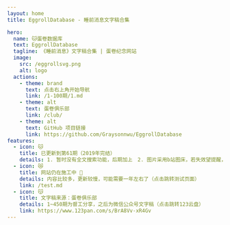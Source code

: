 ```yaml
---
layout: home
title: EggrollDatabase - 睡前消息文字稿合集

hero:
  name: 🐱蛋卷数据库
  text: EggrollDatabase
  tagline: 《睡前消息》文字稿合集 | 蛋卷纪念网站
  image:
    src: /eggrollsvg.png
    alt: logo
  actions:
    - theme: brand
      text: 点击右上角开始导航
      link: /1-100期/1.md
    - theme: alt
      text: 蛋卷俱乐部
      link: /club/
    - theme: alt
      text: GitHub 项目链接
      link: https://github.com/Graysonnwu/EggrollDatabase
features:
  - icon: 🐱
    title: 已更新到第61期（2019年完结）
    details: 1. 暂时没有全文搜索功能，后期加上　2. 图片采用b站图床，若失效望提醒，感谢
  - icon: 😿
    title: 网站仍在施工中 🚧
    details: 内容比较多，更新较慢，可能需要一年左右了（点击跳转测试页面）
    link: /test.md
  - icon: 😽
    title: 文字稿来源：蛋卷俱乐部
    details: 1~450期为督工分享，之后为微信公众号文字稿（点击跳转123云盘）
    link: https://www.123pan.com/s/BrA8Vv-xR4Gv
---
```


<HomePageCalendar />

<br><br>

<script setup>
import { VPTeamMembers } from 'vitepress/theme'

const members = [
  {
    avatar: '/mdg.jpg',
    name: '马督工',
    title: 'Bilibili　观察者网',
    links: [
      { icon: {svg: '<svg t="1668675038009" class="icon" viewBox="160 150 710 700" version="1.1" xmlns="http://www.w3.org/2000/svg" p-id="2868" width="1000" height="1000"><path d="M450.803484 456.506027l-120.670435 23.103715 10.333298 45.288107 119.454151-23.102578-9.117014-45.289244z m65.04448 120.060586c-29.483236 63.220622-55.926329 15.502222-55.926328 15.502223l-19.754098 12.768142s38.90176 53.192249 75.986489 12.764729c43.770311 40.42752 77.203911-13.068516 77.203911-13.068516l-17.934791-11.55072c0.001138-0.304924-31.305956 44.983182-59.575183-16.415858z m59.57632-74.773617L695.182222 524.895573l10.029511-45.288106-120.364373-23.103716-9.423076 45.289245z m237.784178-88.926436c-1.905778-84.362809-75.487004-100.540871-75.487004-100.540871s-57.408853-0.316302-131.944676-0.95232l54.237867-52.332089s8.562916-10.784996-6.026809-22.834062c-14.592-12.051342-15.543182-6.660551-20.615396-3.487289-4.441884 3.169849-69.462471 66.920676-80.878933 78.340551-29.494613 0-60.2624-0.319716-90.075591-0.319716h10.466418s-77.705671-76.754489-82.781298-80.241777c-5.075627-3.488427-5.709369-8.56064-20.616533 3.487289-14.589724 12.05248-6.026809 22.8352-6.026809 22.8352l55.504213 53.919288c-60.261262 0-112.280462 0.319716-136.383147 1.268623-78.025387 22.521173-71.99744 100.859449-71.99744 100.859449s0.950044 168.100978 0 253.103217c8.562916 85.00224 73.899804 98.636231 73.899805 98.636231s26.007324 0.63488 45.357511 0.63488c1.900089 5.391929 3.486151 32.034133 33.302756 32.034134 29.495751 0 33.30048-32.034133 33.30048-32.034134s217.263218-0.950044 235.340231-0.950044c0.953458 9.196658 5.394204 33.619058 35.207395 33.303893 29.494613-0.636018 31.714418-35.20512 31.714418-35.20512s10.151253-0.95232 40.280747 0c70.413653-13.005938 74.534684-95.468658 74.534684-95.468657s-1.265209-169.689316-0.312889-254.056676zM752.628622 681.8304c0 13.319964-10.467556 24.102684-23.471218 24.102684H300.980907c-13.003662 0-23.47008-10.78272-23.47008-24.102684V397.961671c0-13.32224 10.467556-24.106098 23.47008-24.106098h428.176497c13.003662 0 23.471218 10.783858 23.471218 24.106098v283.868729z" p-id="2869"></path></svg>',}, link: 'https://space.bilibili.com/316568752' },
      { icon: {svg: '<svg version="1.0" xmlns="http://www.w3.org/2000/svg" width="171pt" height="168pt" viewBox="-10 -20 190 200" preserveAspectRatio="xMidYMid meet"><g transform="translate(0,168) scale(0.1,-0.1)"><path d="M1035 1629 c-91 -11 -205 -43 -205 -58 0 -7 79 -91 87 -91 3 0 16 9 30 20 62 48 198 64 293 33 66 -21 158 -104 191 -171 19 -38 23 -64 23 -137 1 -115 -23 -174 -100 -244 -74 -68 -146 -94 -241 -89 -204 13 -339 190 -305 400 l9 57 -46 20 c-25 10 -49 17 -53 15 -12 -8 -10 -842 2 -849 16 -10 140 -9 150 1 5 5 11 66 12 136 2 70 7 130 11 134 4 4 35 0 69 -8 l63 -15 -2 -49 c-4 -69 -47 -183 -103 -267 -42 -64 -178 -207 -198 -207 -7 0 -38 56 -149 272 l-65 128 17 57 c9 32 21 69 25 83 39 116 90 427 90 547 l0 62 -76 36 -77 35 -216 -2 -216 -3 0 -75 0 -75 197 -5 c108 -3 200 -8 204 -12 19 -19 -44 -408 -66 -408 -4 0 -38 61 -76 135 -96 187 -82 175 -154 140 -33 -17 -62 -37 -65 -46 -3 -9 44 -117 106 -244 l112 -227 -20 -49 c-36 -84 -141 -250 -218 -346 -41 -51 -75 -95 -75 -98 0 -17 97 -135 111 -135 33 0 167 167 254 317 26 46 51 80 56 77 5 -3 36 -60 70 -127 48 -97 59 -128 54 -153 -5 -27 2 -40 40 -88 25 -31 54 -56 64 -56 21 0 117 57 189 112 74 57 195 189 234 254 18 30 36 54 39 54 4 0 9 -55 11 -123 4 -144 19 -185 82 -225 37 -24 52 -27 161 -30 70 -2 138 1 162 7 87 24 136 121 148 292 l7 106 -67 28 c-93 40 -98 35 -106 -96 -3 -57 -11 -118 -18 -136 -11 -29 -17 -32 -71 -38 -78 -9 -114 0 -129 31 -7 16 -11 99 -11 234 0 197 -1 210 -19 220 -11 5 -29 10 -40 10 -17 0 -21 6 -21 34 0 19 5 38 11 41 11 8 136 35 156 35 10 0 13 -30 13 -119 0 -90 3 -121 14 -130 9 -7 41 -11 83 -9 l68 3 3 501 2 502 -37 5 c-21 2 -65 14 -98 27 -63 24 -216 51 -275 49 -19 -1 -66 -5 -105 -10z"/> <path d="M1053 1420 c-24 -11 -43 -23 -43 -28 0 -4 20 -27 43 -50 36 -36 48 -42 70 -37 33 9 93 -20 101 -48 12 -44 5 -69 -23 -98 -58 -57 -129 -25 -143 66 -3 20 -105 78 -120 68 -5 -2 -8 -32 -8 -67 0 -81 29 -138 94 -185 44 -31 54 -34 120 -34 60 0 78 4 114 27 24 15 56 48 72 73 25 40 30 57 30 113 0 56 -5 73 -29 112 -63 99 -174 134 -278 88z"/></g></svg>'}, link: 'https://user.guancha.cn/user/personal-homepage?uid=344' },
    ]
  },
  {
    avatar: '/sqxx.jpg',
    name: '睡前消息',
    title: 'YouTube　知乎',
    links: [
      { icon: 'youtube', link: 'https://www.youtube.com/channel/UCR4U_q_MojVVqYnawAVlryw' },
      { icon: {svg: '<svg t="1668601356216" class="icon" viewBox="0 0 1024 1024" version="1.1" xmlns="http://www.w3.org/2000/svg" p-id="2684" width="1000" height="1000"><path d="M564.7 230.1V803h60l25.2 71.4L756.3 803h131.5V230.1H564.7z m247.7 497h-59.9l-75.1 50.4-17.8-50.4h-18V308.3h170.7v418.8zM526.1 486.9H393.3c2.1-44.9 4.3-104.3 6.6-172.9h130.9l-0.1-8.1c0-0.6-0.2-14.7-2.3-29.1-2.1-15-6.6-34.9-21-34.9H287.8c4.4-20.6 15.7-69.7 29.4-93.8l6.4-11.2-12.9-0.7c-0.8 0-19.6-0.9-41.4 10.6-35.7 19-51.7 56.4-58.7 84.4-18.4 73.1-44.6 123.9-55.7 145.6-3.3 6.4-5.3 10.2-6.2 12.8-1.8 4.9-0.8 9.8 2.8 13 10.5 9.5 38.2-2.9 38.5-3 0.6-0.3 1.3-0.6 2.2-1 13.9-6.3 55.1-25 69.8-84.5h56.7c0.7 32.2 3.1 138.4 2.9 172.9h-141l-2.1 1.5c-23.1 16.9-30.5 63.2-30.8 65.2l-1.4 9.2h167c-12.3 78.3-26.5 113.4-34 127.4-3.7 7-7.3 14-10.7 20.8-21.3 42.2-43.4 85.8-126.3 153.6-3.6 2.8-7 8-4.8 13.7 2.4 6.3 9.3 9.1 24.6 9.1 5.4 0 11.8-0.3 19.4-1 49.9-4.4 100.8-18 135.1-87.6 17-35.1 31.7-71.7 43.9-108.9L497 850l5-12c0.8-1.9 19-46.3 5.1-95.9l-0.5-1.8-108.1-123-22 16.6c6.4-26.1 10.6-49.9 12.5-71.1h158.7v-8c0-40.1-18.5-63.9-19.2-64.9l-2.4-3z" p-id="2685"></path></svg>',}, link: 'https://www.zhihu.com/people/shui-qian-xiao-xi' },
    ]
  },
  {
    avatar: '/sqxx.jpg',
    name: '睡前消息编辑部',
    title: '微博　微信公众号',
    links: [
      { icon: {svg: '<svg t="1668598540115" class="icon" viewBox="0 0 1024 1024" version="1.1" xmlns="http://www.w3.org/2000/svg" p-id="3784" width="1000" height="1000"><path d="M457.3 543c-68.1-17.7-145 16.2-174.6 76.2-30.1 61.2-1 129.1 67.8 151.3 71.2 23 155.2-12.2 184.4-78.3 28.7-64.6-7.2-131-77.6-149.2z m-52 156.2c-13.8 22.1-43.5 31.7-65.8 21.6-22-10-28.5-35.7-14.6-57.2 13.7-21.4 42.3-31 64.4-21.7 22.4 9.5 29.6 35 16 57.3z m45.5-58.5c-5 8.6-16.1 12.7-24.7 9.1-8.5-3.5-11.2-13.1-6.4-21.5 5-8.4 15.6-12.4 24.1-9.1 8.7 3.2 11.8 12.9 7 21.5zM785.3 443.5c15 4.8 31-3.4 35.9-18.3 11.8-36.6 4.4-78.4-23.2-109-27.6-30.6-68.4-42.3-106-34.3-15.4 3.3-25.2 18.4-21.9 33.8 3.3 15.3 18.4 25.2 33.8 21.8 18.4-3.9 38.3 1.8 51.9 16.7 13.5 15 17.2 35.4 11.3 53.3-4.9 15.1 3.2 31.1 18.2 36z" p-id="3785"></path><path d="M885.1 237.5c-56.7-62.9-140.4-86.9-217.7-70.5-17.9 3.8-29.3 21.4-25.4 39.3 3.8 17.9 21.4 29.3 39.3 25.5 55-11.7 114.4 5.4 154.8 50.1 40.3 44.7 51.2 105.7 34 159.1-5.6 17.4 3.9 36 21.3 41.7 17.4 5.6 36-3.9 41.6-21.2v-0.1c24.1-75.4 8.9-161.1-47.9-223.9zM729 499c-12.2-3.6-20.5-6.1-14.1-22.1 13.8-34.7 15.2-64.7 0.3-86-28-40.1-104.8-37.9-192.8-1.1 0 0-27.6 12.1-20.6-9.8 13.5-43.5 11.5-79.9-9.6-101-47.7-47.8-174.6 1.8-283.5 110.6C127.3 471.1 80 557.5 80 632.2 80 775.1 263.2 862 442.5 862c235 0 391.3-136.5 391.3-245 0-65.5-55.2-102.6-104.8-118zM443 810.8c-143 14.1-266.5-50.5-275.8-144.5-9.3-93.9 99.2-181.5 242.2-195.6 143-14.2 266.5 50.5 275.8 144.4C694.4 709 586 796.6 443 810.8z" p-id="3786"></path></svg>',}, link: 'https://weibo.com/6534413254' },

      { icon: {svg: '<svg t="1668598062748" class="icon" viewBox="0 0 1024 1024" version="1.1" xmlns="http://www.w3.org/2000/svg" p-id="2693" width="1000" height="1000"><path d="M690.1 377.4c5.9 0 11.8 0.2 17.6 0.5-24.4-128.7-158.3-227.1-319.9-227.1C209 150.8 64 271.4 64 420.2c0 81.1 43.6 154.2 111.9 203.6 5.5 3.9 9.1 10.3 9.1 17.6 0 2.4-0.5 4.6-1.1 6.9-5.5 20.3-14.2 52.8-14.6 54.3-0.7 2.6-1.7 5.2-1.7 7.9 0 5.9 4.8 10.8 10.8 10.8 2.3 0 4.2-0.9 6.2-2l70.9-40.9c5.3-3.1 11-5 17.2-5 3.2 0 6.4 0.5 9.5 1.4 33.1 9.5 68.8 14.8 105.7 14.8 6 0 11.9-0.1 17.8-0.4-7.1-21-10.9-43.1-10.9-66 0-135.8 132.2-245.8 295.3-245.8z m-194.3-86.5c23.8 0 43.2 19.3 43.2 43.1s-19.3 43.1-43.2 43.1c-23.8 0-43.2-19.3-43.2-43.1s19.4-43.1 43.2-43.1z m-215.9 86.2c-23.8 0-43.2-19.3-43.2-43.1s19.3-43.1 43.2-43.1 43.2 19.3 43.2 43.1-19.4 43.1-43.2 43.1z" p-id="2694"></path><path d="M866.7 792.7c56.9-41.2 93.2-102 93.2-169.7 0-124-120.8-224.5-269.9-224.5-149 0-269.9 100.5-269.9 224.5S540.9 847.5 690 847.5c30.8 0 60.6-4.4 88.1-12.3 2.6-0.8 5.2-1.2 7.9-1.2 5.2 0 9.9 1.6 14.3 4.1l59.1 34c1.7 1 3.3 1.7 5.2 1.7 2.4 0 4.7-0.9 6.4-2.6 1.7-1.7 2.6-4 2.6-6.4 0-2.2-0.9-4.4-1.4-6.6-0.3-1.2-7.6-28.3-12.2-45.3-0.5-1.9-0.9-3.8-0.9-5.7 0.1-5.9 3.1-11.2 7.6-14.5zM600.2 587.2c-19.9 0-36-16.1-36-35.9 0-19.8 16.1-35.9 36-35.9s36 16.1 36 35.9c0 19.8-16.2 35.9-36 35.9z m179.9 0c-19.9 0-36-16.1-36-35.9 0-19.8 16.1-35.9 36-35.9s36 16.1 36 35.9c-0.1 19.8-16.2 35.9-36 35.9z" p-id="2695"></path></svg>',}, link: 'https://mp.weixin.qq.com/mp/appmsgalbum?__biz=MzU4MTU1NzI4Mw==&action=getalbum&album_id=2338651474802671620' },
    ]
  },
]
</script>

<div style="max-width:min(90%,1152px);margin:0 auto;">
  <VPTeamMembers size="small" :members="members" />
</div>

<!--
<homebutton :list="[1, 2, 3, 4, 5, 6, 7, 8, 9]"/>
<bc /> -->

